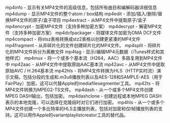 mp4info  - 显示有关MP4文件的高级信息，包括所有曲目和编解码器详细信息
mp4dump  - 显示MP4文件的整个atom / box结构
mp4edit  - 添加/插入/删除/替换MP4文件的原子/盒子项目
mp4extract  - 从MP4文件中提取原子/盒子
mp4encrypt  - 加密MP4文件（支持多种加密方案）
mp4decrypt  - 解密MP4文件（支持多种加密方案）
mp4dcfpackager  - 将媒体文件加密为OMA DCF文件
mp4compact  - 将stsz表格转换成stz2表格以创建更紧凑的MP4文件
mp4fragment  - 从非碎片化的文件创建碎片化的MP4文件。
mp4split  - 将碎片化的MP4文件拆分为离散文件
mp4tag  - 显示/编辑MP4元数据（iTunes样式和其他样式）
mp4mux  - 将一个或多个基本流（H264，AAC）多路复用到MP4文件中
mp42aac  - 从MP4文件中提取原始AAC基本流
mp42avc  - 从MP4文件中提取原始AVC / H.264基本流
mp42hls  - 将MP4文件转换为HLS（HTTP实时流）演示文稿，包括分段的生成和.m3u8播放列表以及AES-128和SAMPLE-AES（用于FairPlay）加密。这可以代替Apple的mediafilesegmenter工具。
mp42ts  - 将MP4文件转换为MPEG2-TS文件。
mp4dash  - 从一个或多个MP4文件创建MPEG DASH输出，包括加密。
mp4dashclone  - 创建远程或本地MPEG DASH表示的本地克隆，可以选择在克隆段时对它们进行加密。
mp4hls - 从一个或多个MP4文件创建一个多比特率的HLS主播放列表，包括对加密和仅I帧播放列表的支持。这可以用作Apple的variantplaylistcreator工具的替代品。
